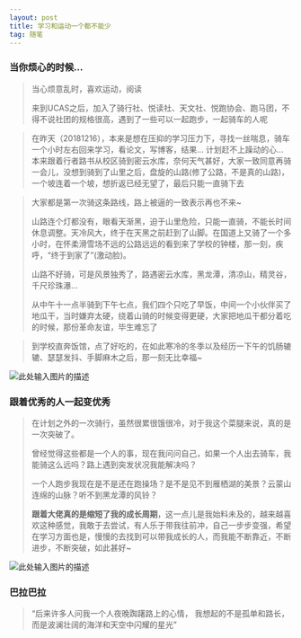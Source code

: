 ```yaml
---
layout: post
title: 学习和运动一个都不能少
tag: 随笔
---
```


### 当你烦心的时候...

> 当心烦意乱时，喜欢运动，阅读
> 
> 来到UCAS之后，加入了骑行社、悦读社、天文社、悦跑协会、跑马团，不得不说社团的规格很高，遇到了一些可以一起跑步，一起骑车的人呢

> 在昨天（20181216），本来是想在压抑的学习压力下，寻找一丝喘息，骑车一个小时左右回来学习，看论文，写博客，结果...
> 计划赶不上躁动的心...
> 本来跟着行者路书从校区骑到密云水库，奈何天气甚好，大家一致同意再骑一会儿，没想到骑到了山里之后，盘旋的山路(修了公路，不是真的山路)，一个坡连着一个坡，想折返已经无望了，最后只能一直骑下去

> 大家都是第一次骑这条路线，路上被逼的一致表示再也不来~
> 
> 山路连个灯都没有，眼看天渐黑，迫于山里危险，只能一直骑，不能长时间休息调整。天冷风大，终于在天黑之前赶到了山脚。在国道上又骑了一个多小时，在怀柔滑雪场不远的公路远远的看到来了学校的钟楼，那一刻，疾呼，“终于到家了”(激动脸)。
> 
>山路不好骑，可是风景独秀了，路遇密云水库，黑龙潭，清凉山，精灵谷，千尺珍珠瀑... 
>
> 从中午十一点半骑到下午七点，我们四个只吃了早饭，中间一个小伙伴买了地瓜干，当时嫌弃太硬，绕着山骑的时候变得更硬，大家把地瓜干都分着吃的时候，那份革命友谊，毕生难忘了

> 到学校直奔饭馆，点了好吃的，在如此寒冷的冬季以及经历一下午的饥肠辘辘、瑟瑟发抖、手脚麻木之后，那一刻无比幸福~

![此处输入图片的描述][1]
### 跟着优秀的人一起变优秀

> 在计划之外的一次骑行，虽然很累很饿很冷，对于我这个菜腿来说，真的是一次突破了。
> 
>
> 曾经觉得这些都是一个人的事，现在我问问自己，如果一个人出去骑车，我能骑这么远吗？路上遇到突发状况我能解决吗？
> 
> 一个人跑步我现在是不是还在跑操场？是不是见不到雁栖湖的美景？云蒙山连绵的山脉？听不到黑龙潭的风铃？
> 
> **跟着大佬真的是缩短了我的成长周期**，这一点儿是我始料未及的，越来越喜欢这种感觉，我敢于去尝试，有人乐于带我往前冲，自己一步步变强，希望在学习方面也是，慢慢的去找到可以带我成长的人，而我能不断靠近，不断进步，不断突破，如此甚好~

![此处输入图片的描述][2]

### 巴拉巴拉

> “后来许多人问我一个人夜晚踟躇路上的心情， 
我想起的不是孤单和路长， 
而是波澜壮阔的海洋和天空中闪耀的星光”



  [1]: https://blog-1258233124.cos.ap-beijing.myqcloud.com/riding.jpg
  [2]: https://blog-1258233124.cos.ap-beijing.myqcloud.com/running.jpg